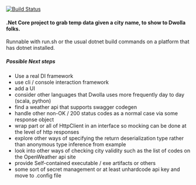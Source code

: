 [![Build Status](https://travis-ci.org/ossek/BeacomDwollaWeatherGrabber.svg?branch=master)](https://travis-ci.org/ossek/BeacomDwollaWeatherGrabber)

#### .Net Core project to grab temp data given a city name, to show to Dwolla folks.
Runnable with run.sh or the usual dotnet build commands on a platform that has dotnet installed.

##### Possible Next steps
 - Use a real DI framework
 - use cli / console interaction framework
 - add a UI
 - consider other languages that Dwolla uses more frequently day to day (scala, python)
 - find a weather api that supports swagger codegen
 - handle other non-OK / 200 status codes as a normal case via some response object
 - wrap part or all of HttpClient in an interface so mocking can be done at the level of http responses
 - explore other ways of specifying the return deserialization type rather than anonymous type inference from example
 - look into other ways of checking city validity such as the list of codes on the OpenWeather api site
 - provide Self-contained executable / exe artifacts or others
 - some sort of secret management or at least unhardcode api key and move to .config file

